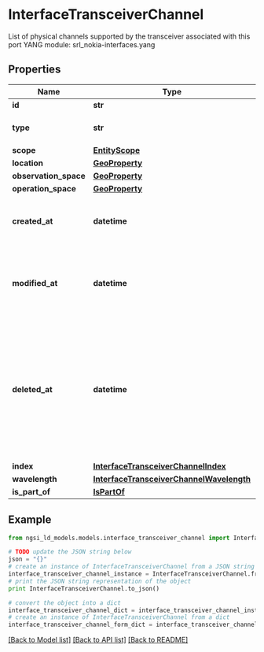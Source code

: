 # InterfaceTransceiverChannel

List of physical channels supported by the transceiver associated with this port  YANG module: srl_nokia-interfaces.yang 

## Properties

Name | Type | Description | Notes
------------ | ------------- | ------------- | -------------
**id** | **str** | Entity id.  | [optional] 
**type** | **str** | NGSI-LD Entity identifier. It has to be InterfaceTransceiverChannel. | [default to 'InterfaceTransceiverChannel']
**scope** | [**EntityScope**](EntityScope.md) |  | [optional] 
**location** | [**GeoProperty**](GeoProperty.md) |  | [optional] 
**observation_space** | [**GeoProperty**](GeoProperty.md) |  | [optional] 
**operation_space** | [**GeoProperty**](GeoProperty.md) |  | [optional] 
**created_at** | **datetime** | Is defined as the temporal Property at which the Entity, Property or Relationship was entered into an NGSI-LD system.  | [optional] [readonly] 
**modified_at** | **datetime** | Is defined as the temporal Property at which the Entity, Property or Relationship was last modified in an NGSI-LD system, e.g. in order to correct a previously entered incorrect value.  | [optional] [readonly] 
**deleted_at** | **datetime** | Is defined as the temporal Property at which the Entity, Property or Relationship was deleted from an NGSI-LD system.  Entity deletion timestamp. See clause 4.8 It is only used in notifications reporting deletions and in the Temporal Representation of Entities (clause 4.5.6), Properties (clause 4.5.7), Relationships (clause 4.5.8) and LanguageProperties (clause 5.2.32).  | [optional] [readonly] 
**index** | [**InterfaceTransceiverChannelIndex**](InterfaceTransceiverChannelIndex.md) |  | [optional] 
**wavelength** | [**InterfaceTransceiverChannelWavelength**](InterfaceTransceiverChannelWavelength.md) |  | [optional] 
**is_part_of** | [**IsPartOf**](IsPartOf.md) |  | 

## Example

```python
from ngsi_ld_models.models.interface_transceiver_channel import InterfaceTransceiverChannel

# TODO update the JSON string below
json = "{}"
# create an instance of InterfaceTransceiverChannel from a JSON string
interface_transceiver_channel_instance = InterfaceTransceiverChannel.from_json(json)
# print the JSON string representation of the object
print InterfaceTransceiverChannel.to_json()

# convert the object into a dict
interface_transceiver_channel_dict = interface_transceiver_channel_instance.to_dict()
# create an instance of InterfaceTransceiverChannel from a dict
interface_transceiver_channel_form_dict = interface_transceiver_channel.from_dict(interface_transceiver_channel_dict)
```
[[Back to Model list]](../README.md#documentation-for-models) [[Back to API list]](../README.md#documentation-for-api-endpoints) [[Back to README]](../README.md)



